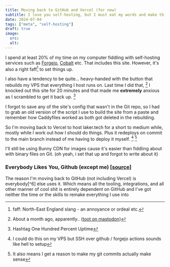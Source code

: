 ```yaml
---
title: Moving back to GitHub and Vercel (for now)
subtitle: I love you self-hosting, but I must eat my words and make things easy for myself.
date: 2024-07-04
tags: ["meta", "self-hosting"]
draft: true
image:
  src:
  alt:
---
```


I spend at least 20% of my time on my computer fiddling with self-hosting services such as [Forgejo](https://git.laker.tech), [Cobalt](https://cobalt.laker.tech) etc.
That includes this site. However, it's also a right faff[^1] to set things up.

I also have a tendency to be quite... heavy-handed with the button that rebuilds my VPS that everything I host runs on.
Last time I did that, [^2] I knocked out this site for 20 minutes and that made me **extremely** anxious as I scrambled to get it back up. [^3]

[^1]: faff: North-East England slang - an annoyance or ordeal etc.
[^2]: About a month ago, apparently.. ([toot on mastodon](https://social.lol/@la/112302559259145332))
[^3]: Hashtag One Hundred Percent Uptime

I forgot to save any of the site's config that wasn't in the Git repo, so I had to grab an old version of the script I use to build the site
from a paste and remember how Caddyfiles worked as both got deleted in the rebuilding.

So I'm moving back to Vercel to host laker.tech for a short to medium while, mostly while I work out how I should do things.
Plus it redeploys on commit to the main branch instead of me having to deploy it myself. [^4] [^5]

I'll still be using Bunny CDN for images cause it's easier than fiddling about with binary files on Git. 
(oh yeah, i set that up and forgot to write about it)

[^4]: I could do this on my VPS but SSH over github / forgejo actions sounds like hell to setup
[^5]: It also means I get a reason to make my git commits actually make sense

### Everybody Likes You, Github (except me) [[source](https://www.youtube.com/watch?v=4xElp-lYnyE)]

The reason I'm moving back to GitHub (not including Vercel) is everybody[^6] else uses it.
Which means all the tooling, integrations, and all other manner of cool shit is entirely dependent on GitHub
and I've got neither the time or the skills to remake everything I use into 